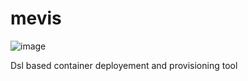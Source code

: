 # mevis
![image](https://github.com/user-attachments/assets/29e8c1c6-ba36-4df4-971c-13418e576726)

  Dsl based container deployement and provisioning tool
